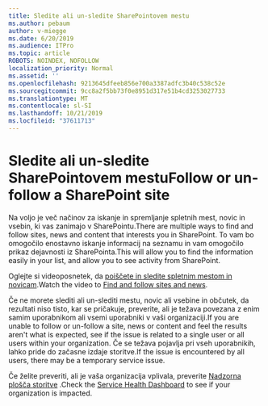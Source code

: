 ```yaml
---
title: Sledite ali un-sledite SharePointovem mestu
ms.author: pebaum
author: v-miegge
ms.date: 6/20/2019
ms.audience: ITPro
ms.topic: article
ROBOTS: NOINDEX, NOFOLLOW
localization_priority: Normal
ms.assetid: ''
ms.openlocfilehash: 9213645dfeeb856e700a3387adfc3b40c538c52e
ms.sourcegitcommit: 9cc8a2f5bb73f0e8951d317e51b4cd3253027733
ms.translationtype: MT
ms.contentlocale: sl-SI
ms.lasthandoff: 10/21/2019
ms.locfileid: "37611713"
---
```

# <a name="follow-or-un-follow-a-sharepoint-site"></a><span data-ttu-id="fe161-102">Sledite ali un-sledite SharePointovem mestu</span><span class="sxs-lookup"><span data-stu-id="fe161-102">Follow or un-follow a SharePoint site</span></span>

<span data-ttu-id="fe161-103">Na voljo je več načinov za iskanje in spremljanje spletnih mest, novic in vsebin, ki vas zanimajo v SharePointu.</span><span class="sxs-lookup"><span data-stu-id="fe161-103">There are multiple ways to find and follow sites, news and content that interests you in SharePoint.</span></span> <span data-ttu-id="fe161-104">To vam bo omogočilo enostavno iskanje informacij na seznamu in vam omogočilo prikaz dejavnosti iz SharePointa.</span><span class="sxs-lookup"><span data-stu-id="fe161-104">This will allow you to find the information easily in your list, and allow you to see activity from SharePoint.</span></span>

<span data-ttu-id="fe161-105">Oglejte si videoposnetek, da [poiščete in sledite spletnim mestom in novicam](https://support.office.com/article/Video-Find-and-follow-sites-news-and-content-4411e38f-9bc5-4ecc-bd33-3dbe939ac84c).</span><span class="sxs-lookup"><span data-stu-id="fe161-105">Watch the video to [Find and follow sites and news](https://support.office.com/article/Video-Find-and-follow-sites-news-and-content-4411e38f-9bc5-4ecc-bd33-3dbe939ac84c).</span></span>

<span data-ttu-id="fe161-106">Če ne morete slediti ali un-slediti mestu, novic ali vsebine in občutek, da rezultati niso tisto, kar se pričakuje, preverite, ali je težava povezana z enim samim uporabnikom ali vsemi uporabniki v vaši organizaciji.</span><span class="sxs-lookup"><span data-stu-id="fe161-106">If you are unable to follow or un-follow a site, news or content and feel the results aren't what is expected, see if the issue is related to a single user or all users within your organization.</span></span> <span data-ttu-id="fe161-107">Če se težava pojavlja pri vseh uporabnikih, lahko pride do začasne izdaje storitve.</span><span class="sxs-lookup"><span data-stu-id="fe161-107">If the issue is encountered by all users, there may be a temporary service issue.</span></span>

<span data-ttu-id="fe161-108">Če želite preveriti, ali je vaša organizacija vplivala, preverite [Nadzorna plošča storitve](https://admin.microsoft.com/AdminPortal/Home#/servicehealth) .</span><span class="sxs-lookup"><span data-stu-id="fe161-108">Check the [Service Health Dashboard](https://admin.microsoft.com/AdminPortal/Home#/servicehealth) to see if your organization is impacted.</span></span>

